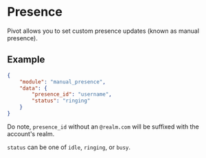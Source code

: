 # Presence

Pivot allows you to set custom presence updates (known as manual presence).

## Example

```json
{
    "module": "manual_presence",
    "data": {
        "presence_id": "username",
        "status": "ringing"
    }
}
```

Do note, `presence_id` without an `@realm.com` will be suffixed with the account's realm.

`status` can be one of `idle`, `ringing`, or `busy`.
